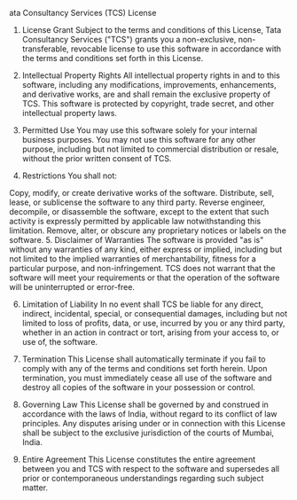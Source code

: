 ata Consultancy Services (TCS) License

1. License Grant
Subject to the terms and conditions of this License, Tata Consultancy Services ("TCS") grants you a non-exclusive, non-transferable, revocable license to use this software in accordance with the terms and conditions set forth in this License.

2. Intellectual Property Rights
All intellectual property rights in and to this software, including any modifications, improvements, enhancements, and derivative works, are and shall remain the exclusive property of TCS. This software is protected by copyright, trade secret, and other intellectual property laws.

3. Permitted Use
You may use this software solely for your internal business purposes. You may not use this software for any other purpose, including but not limited to commercial distribution or resale, without the prior written consent of TCS.

4. Restrictions
You shall not:

Copy, modify, or create derivative works of the software.
Distribute, sell, lease, or sublicense the software to any third party.
Reverse engineer, decompile, or disassemble the software, except to the extent that such activity is expressly permitted by applicable law notwithstanding this limitation.
Remove, alter, or obscure any proprietary notices or labels on the software.
5. Disclaimer of Warranties
The software is provided "as is" without any warranties of any kind, either express or implied, including but not limited to the implied warranties of merchantability, fitness for a particular purpose, and non-infringement. TCS does not warrant that the software will meet your requirements or that the operation of the software will be uninterrupted or error-free.

6. Limitation of Liability
In no event shall TCS be liable for any direct, indirect, incidental, special, or consequential damages, including but not limited to loss of profits, data, or use, incurred by you or any third party, whether in an action in contract or tort, arising from your access to, or use of, the software.

7. Termination
This License shall automatically terminate if you fail to comply with any of the terms and conditions set forth herein. Upon termination, you must immediately cease all use of the software and destroy all copies of the software in your possession or control.

8. Governing Law
This License shall be governed by and construed in accordance with the laws of India, without regard to its conflict of law principles. Any disputes arising under or in connection with this License shall be subject to the exclusive jurisdiction of the courts of Mumbai, India.

9. Entire Agreement
This License constitutes the entire agreement between you and TCS with respect to the software and supersedes all prior or contemporaneous understandings regarding such subject matter.